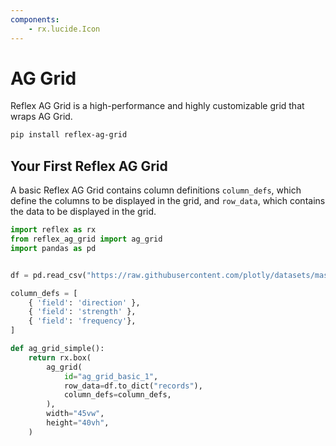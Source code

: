 ```yaml
---
components:
    - rx.lucide.Icon
---
```



# AG Grid

Reflex AG Grid is a high-performance and highly customizable grid that wraps AG Grid.

```bash
pip install reflex-ag-grid
```

## Your First Reflex AG Grid

A basic Reflex AG Grid contains column definitions `column_defs`, which define the columns to be displayed in the grid, and `row_data`, which contains the data to be displayed in the grid.

```python demo exec
import reflex as rx
from reflex_ag_grid import ag_grid
import pandas as pd


df = pd.read_csv("https://raw.githubusercontent.com/plotly/datasets/master/ag-grid/space-mission-data.csv")

column_defs = [
    { 'field': 'direction' },
    { 'field': 'strength' },
    { 'field': 'frequency'},
]

def ag_grid_simple():
    return rx.box(
        ag_grid(
            id="ag_grid_basic_1",
            row_data=df.to_dict("records"),
            column_defs=column_defs,
        ),
        width="45vw",
        height="40vh",
    )
```